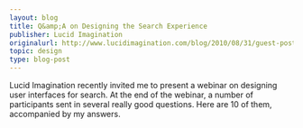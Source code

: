 ```yaml
---
layout: blog
title: Q&amp;A on Designing the Search Experience
publisher: Lucid Imagination
originalurl: http://www.lucidimagination.com/blog/2010/08/31/guest-post-qa-on-designing-the-search-experience-with-twigkits-tyler-tate/
topic: design
type: blog-post
---
```


Lucid Imagination recently invited me to present a webinar on designing user interfaces for search. At the end of the webinar, a number of participants sent in several really good questions. Here are 10 of them, accompanied by my answers.